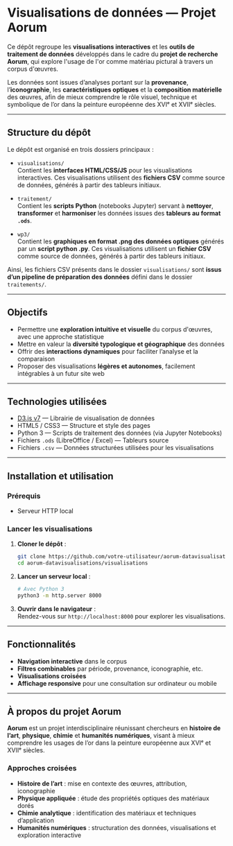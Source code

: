 
# Visualisations de données — Projet Aorum

Ce dépôt regroupe les **visualisations interactives** et les **outils de traitement de données** développés dans le cadre du **projet de recherche Aorum**, qui explore l'usage de l'or comme matériau pictural à travers un corpus d'œuvres.

Les données sont issues d’analyses portant sur la **provenance**, l’**iconographie**, les **caractéristiques optiques** et la **composition matérielle** des œuvres, afin de mieux comprendre le rôle visuel, technique et symbolique de l’or dans la peinture européenne des XVIᵉ et XVIIᵉ siècles.

---

## Structure du dépôt

Le dépôt est organisé en trois dossiers principaux :

- `visualisations/`  
  Contient les **interfaces HTML/CSS/JS** pour les visualisations interactives. Ces visualisations utilisent des **fichiers CSV** comme source de données, générés à partir des tableurs initiaux.

- `traitement/`  
  Contient les **scripts Python** (notebooks Jupyter) servant à **nettoyer**, **transformer** et **harmoniser** les données issues des **tableurs au format `.ods`**.

- `wp3/`  
  Contient les **graphiques en format .png des données optiques** générés par un **script python .py**. Ces visualisations utilisent un **fichier CSV** comme source de données, générés à partir des tableurs initiaux.

Ainsi, les fichiers CSV présents dans le dossier `visualisations/` sont **issus d’un pipeline de préparation des données** défini dans le dossier `traitements/`.

---

## Objectifs

- Permettre une **exploration intuitive et visuelle** du corpus d'œuvres, avec une approche statistique
- Mettre en valeur la **diversité typologique et géographique** des données
- Offrir des **interactions dynamiques** pour faciliter l’analyse et la comparaison
- Proposer des visualisations **légères et autonomes**, facilement intégrables à un futur site web

---

## Technologies utilisées

- [D3.js v7](https://d3js.org/) — Librairie de visualisation de données
- HTML5 / CSS3 — Structure et style des pages
- Python 3 — Scripts de traitement des données (via Jupyter Notebooks)
- Fichiers `.ods` (LibreOffice / Excel) — Tableurs source
- Fichiers `.csv` — Données structurées utilisées pour les visualisations

---

## Installation et utilisation

### Prérequis

- Serveur HTTP local

### Lancer les visualisations

1. **Cloner le dépôt** :
   ```bash
   git clone https://github.com/votre-utilisateur/aorum-datavisualisations.git
   cd aorum-datavisualisations/visualisations
   ```

2. **Lancer un serveur local** :
   ```bash
   # Avec Python 3
   python3 -m http.server 8000
   ```

3. **Ouvrir dans le navigateur** :  
   Rendez-vous sur `http://localhost:8000` pour explorer les visualisations.

---

## Fonctionnalités

- **Navigation interactive** dans le corpus
- **Filtres combinables** par période, provenance, iconographie, etc.
- **Visualisations croisées**
- **Affichage responsive** pour une consultation sur ordinateur ou mobile

---

## À propos du projet Aorum

**Aorum** est un projet interdisciplinaire réunissant chercheurs en **histoire de l’art**, **physique**, **chimie** et **humanités numériques**, visant à mieux comprendre les usages de l’or dans la peinture européenne aux XVIᵉ et XVIIᵉ siècles.

### Approches croisées

- **Histoire de l’art** : mise en contexte des œuvres, attribution, iconographie  
- **Physique appliquée** : étude des propriétés optiques des matériaux dorés  
- **Chimie analytique** : identification des matériaux et techniques d’application  
- **Humanités numériques** : structuration des données, visualisations et exploration interactive

